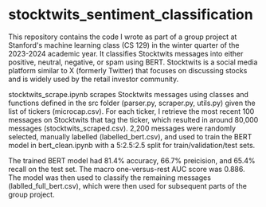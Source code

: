 # stocktwits_sentiment_classification
This repository contains the code I wrote as part of a group project at Stanford's machine learning class (CS 129) in the winter quarter of the 2023-2024 academic year.
It classifies Stocktwits messages into either positive, neutral, negative, or spam using BERT.
Stocktwits is a social media platform similar to X (formerly Twitter) that focuses on discussing stocks and is widely used by the retail investor community.

stocktwits_scrape.ipynb scrapes Stocktwits messages using classes and functions defined in the src folder (parser.py, scraper.py, utils.py) given the list of tickers (microcap.csv).
For each ticker, I retrieve the most recent 100 messages on Stocktwits that tag the ticker, which resulted in around 80,000 messages (stocktwits_scraped.csv).
2,200 messages were randomly selected, manually labelled (labelled_bert.csv), and used to train the BERT model in bert_clean.ipynb with a 5:2.5:2.5 split for train/validation/test sets.

The trained BERT model had 81.4% accuracy, 66.7% preicision, and 65.4% recall on the test set.
The macro one-versus-rest AUC score was 0.886.
The model was then used to classify the remaining messages (lablled_full_bert.csv), which were then used for subsequent parts of the group project.
